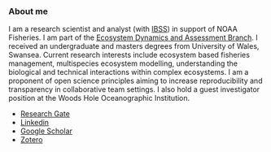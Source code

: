 ### About me

I am a research scientist and analyst (with [IBSS](https://www.ibsscorp.com/)) in support of NOAA Fisheries. I am part of the [Ecosystem Dynamics and Assessment Branch](https://github.com/NOAA-EDAB). I received an undergraduate and masters degrees from University of Wales, Swansea. Current research interests include ecosystem based fisheries management, multispecies ecosystem modelling, understanding the biological and technical interactions within complex ecosystems. I am a proponent of open science principles aiming to increase reproducibility and transparency in collaborative team settings. I also hold a guest investigator position at the Woods Hole Oceanographic Institution.

* [Research Gate](https://www.researchgate.net/profile/Andrew-Beet)
* [Linkedin](https://www.linkedin.com/in/andy-beet-611017107/)
* [Google Scholar](https://scholar.google.com/citations?user=xLF4sJ8AAAAJ&hl=en)
* [Zotero](https://www.zotero.org/groups/2845679/beetpublications/items/4TG2297Z/item-details) 


<!--
**andybeet/andybeet** is a ✨ _special_ ✨ repository because its `README.md` (this file) appears on your GitHub profile.

Here are some ideas to get you started:

- 🔭 I’m currently working on ...
- 🌱 I’m currently learning ...
- 👯 I’m looking to collaborate on ...
- 🤔 I’m looking for help with ...
- 💬 Ask me about ...
- 📫 How to reach me: ...
- 😄 Pronouns: ...
- ⚡ Fun fact: ...
-->
